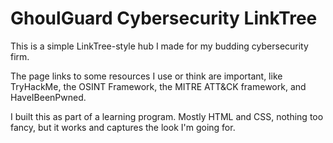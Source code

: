 # GhoulGuard Cybersecurity LinkTree

This is a simple LinkTree-style hub I made for my budding cybersecurity firm. 

The page links to some resources I use or think are important, like TryHackMe, the OSINT Framework, the MITRE ATT&CK framework, and HaveIBeenPwned.

I built this as part of a learning program. Mostly HTML and CSS, nothing too fancy, but it works and captures the look I'm going for.
